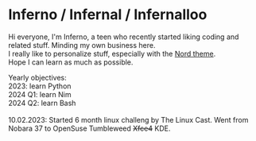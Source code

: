 # Inferno / Infernal / Infernalloo
Hi everyone, I'm Inferno, a teen who recently started liking coding and related stuff. Minding my own business here.<br>
I really like to personalize stuff, especially with the [Nord theme](https://www.nordtheme.com/). <br>
Hope I can learn as much as possible.<br>

Yearly objectives:<br>
2023: learn Python<br>
2024 Q1: learn Nim<br>
2024 Q2: learn Bash<br>
<br>
10.02.2023:
  Started 6 month linux challeng by The Linux Cast. Went from Nobara 37 to OpenSuse Tumbleweed <s>Xfce4</s> KDE.

<link rel="stylesheet" type="text/css" href="https://github.com/Infernalloo/custom-github-theme/blob/main/style.css">
